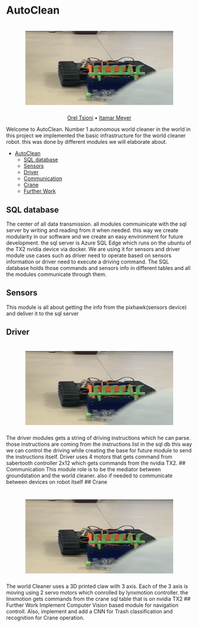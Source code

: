 # AutoClean

<h1 align="center">
  <img src="./assets/Driver.gif" height="200" width="400">
</h1>
  <p align="center">
    <a href="mailto:oreltsioni@gmail.com">Orel Tsioni</a> •
    <a href="mailto:itamar.meyer@campus.technion.ac.il">Itamar Meyer</a>
  </p>

Welcome to AutoClean. Number 1 autonomous world cleaner in the world
in this project we implemented the basic infrastructure for the world cleaner robot. 
this was done by different modules we will elaborate about.


- [AutoClean](#autoclean)
  * [SQL database](#sql-database)
  * [Sensors](#sensors)
  * [Driver](#driver)
  * [Communication](#communication)
  * [Crane](#crane)
  * [Further Work](#further-work)


## SQL database
The center of all data transmission. all modules commuinicate with the sql server by writing and reading from it when needed.
this way we create modularity in our software and we create an easy environment for future development.
the sql server is Azure SQL Edge which runs on the ubuntu of the TX2 nvidia device via docker. We are using it for sensors and driver module use cases such as driver need to operate based on sensors information or driver need to execute a driving command. The SQL database holds those commands and sensors info in different tables and all the modules communicate through them.
## Sensors
This module is all about getting the info from the pixhawk(sensors device) and deliver it to the sql server
## Driver
<h1 align="center">
  <img src="./assets/Driver.gif" height="200" width="400">
</h1>
The driver modules gets a string of driving instructions which he can parse. those instructions are coming from the instructions list in the sql db
this way we can control the driving while creating the base for future module to send the instructions itself.
Driver uses 4 motors that gets command from sabertooth controller 2x12 which gets commands from the nvidia TX2.
## Communication
This module role is to be the mediator between groundstation and the world cleaner. also if needed to communicate between devices on robot itself
## Crane
<h1 align="center">
  <img src="./assets/Crane.gif" height="200" width="400">
</h1>
The world Cleaner uses a 3D printed claw with 3 axis. Each of the 3 axis is moving using 2 servo motors which conrolled by lynxmotion controller. the linxmotion gets commands from the crane sql table that is on nvidia TX2
## Further Work
Implement Computer Vision based module for navigation controll. Also, implement and add a CNN for Trash classification and recognition for Crane operation.
